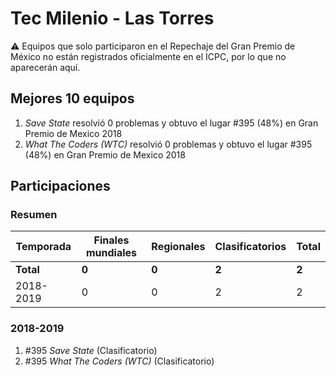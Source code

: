 # Tec Milenio - Las Torres

:warning: Equipos que solo participaron en el Repechaje del Gran Premio de México no están registrados oficialmente en el ICPC, por lo que no aparecerán aquí.

## Mejores 10 equipos

1. _Save State_ resolvió 0 problemas y obtuvo el lugar #395 (48%) en Gran Premio de Mexico 2018
1. _What The Coders (WTC)_ resolvió 0 problemas y obtuvo el lugar #395 (48%) en Gran Premio de Mexico 2018

## Participaciones

### Resumen

| Temporada | Finales mundiales | Regionales | Clasificatorios | Total |
| --- | --- | --- | --- | --- |
| **Total** | **0** | **0** | **2** | **2** |
| 2018-2019 | 0 | 0 | 2 | 2 |

### 2018-2019

1. #395 _Save State_ (Clasificatorio)
1. #395 _What The Coders (WTC)_ (Clasificatorio)



